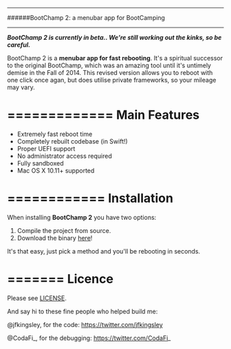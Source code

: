 ****************************************
######BootChamp 2: a menubar app for BootCamping
****************************************

***BootChamp 2 is currently in beta.. We're still working out the kinks, so be careful.***

BootChamp 2 is a **menubar app for fast rebooting**. 
It's a spiritual successor to the original BootChamp, which was an amazing tool until it's untimely demise in the Fall of 2014. This revised version allows you to reboot with one click once agan, but does utilise private frameworks, so your mileage may vary.

=============
Main Features
=============

* Extremely fast reboot time
* Completely rebuilt codebase (in Swift!)
* Proper UEFI support
* No administrator access required
* Fully sandboxed
* Mac OS X 10.11+ supported


============
Installation
============


When installing **BootChamp 2** you have two options:

1. Compile the project from source.
2. Download the binary [here](builds/v1.zip)!

It's that easy, just pick a method and you'll be rebooting in seconds.


=======
Licence
=======

Please see [LICENSE](LICENSE).


And say hi to these fine people who helped build me:

@jfkingsley, for the code: https://twitter.com/jfkingsley

@CodaFi_, for the debugging: https://twitter.com/CodaFi_
